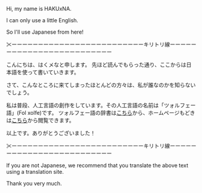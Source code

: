 Hi, my name is HAKUxNA.

I can only use a little English.

So I'll use Japanese from here!

✂ーーーーーーーーーーーーーーーーーーーーーーーーーキリトリ線ーーーーーーーーーーーーーーーーーーーーーーーーー

こんにちは、はくメなと申します。
先ほど読んでもらった通り、ここからは日本語を使って書いていきます。

さて、こんなところに来てしまったほとんどの方々は、私が誰なのかを知らないでしょう。

私は普段、人工言語の創作をしています。その人工言語の名前は「ツォルフェー語」(Fol xolfe)です。
ツォルフェー語の辞書は[こちら](https://zpdic.ziphil.com/dictionary/Fol_xolfe)から、ホームページもどきは[こちら](https://hakuxna.github.io)から閲覧できます。

以上です。ありがとうございました！

✂ーーーーーーーーーーーーーーーーーーーーーーーーーキリトリ線ーーーーーーーーーーーーーーーーーーーーーーーーー

If you are not Japanese, we recommend that you translate the above text using a translation site.

Thank you very much.
